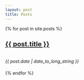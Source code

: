 ```yaml
---
layout: post
title: Posts
---
```

{% for post in site.posts %}
<div>
  <a href="{{ post.url }}"><h2 class="post-title">{{ post.title }}</h2></a>
  <br />
  <span class="post-meta"><em>{{ post.date | date_to_long_string }}</em></span>
</div>
<div style='line-height: 1.5;'>&nbsp;</div>
{% endfor %}
